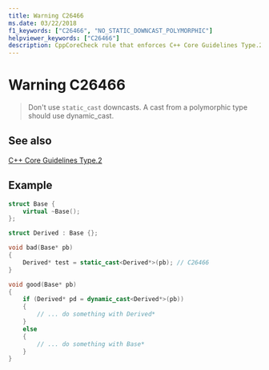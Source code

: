 ```yaml
---
title: Warning C26466
ms.date: 03/22/2018
f1_keywords: ["C26466", "NO_STATIC_DOWNCAST_POLYMORPHIC"]
helpviewer_keywords: ["C26466"]
description: CppCoreCheck rule that enforces C++ Core Guidelines Type.2
---
```

# Warning C26466

> Don't use `static_cast` downcasts. A cast from a polymorphic type should use dynamic_cast.

## See also

[C++ Core Guidelines Type.2](https://isocpp.github.io/CppCoreGuidelines/CppCoreGuidelines#Pro-type-downcast)

## Example

```cpp
struct Base {
    virtual ~Base();
};

struct Derived : Base {};

void bad(Base* pb)
{
    Derived* test = static_cast<Derived*>(pb); // C26466
}

void good(Base* pb)
{
    if (Derived* pd = dynamic_cast<Derived*>(pb))
    {
        // ... do something with Derived*
    }
    else
    {
        // ... do something with Base*
    }
}
```
